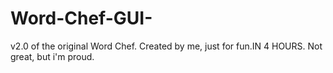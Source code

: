 # Word-Chef-GUI-
v2.0 of the original Word Chef. Created by me, just for fun.IN 4 HOURS. Not great, but i'm proud.
